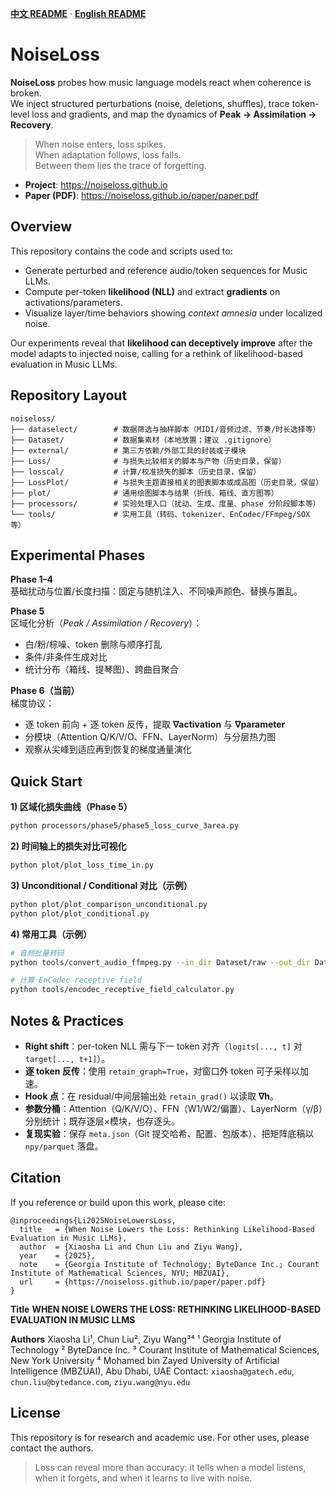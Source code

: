 **[中文 README](README.md)** · **[English README](README.eng.md)**
# NoiseLoss

**NoiseLoss** probes how music language models react when coherence is broken.  
We inject structured perturbations (noise, deletions, shuffles), trace token-level loss and gradients, and map the dynamics of **Peak → Assimilation → Recovery**.

> When noise enters, loss spikes.  
> When adaptation follows, loss falls.  
> Between them lies the trace of forgetting.

- **Project**: https://noiseloss.github.io  
- **Paper (PDF)**: https://noiseloss.github.io/paper/paper.pdf

## Overview

This repository contains the code and scripts used to:
- Generate perturbed and reference audio/token sequences for Music LLMs.
- Compute per-token **likelihood (NLL)** and extract **gradients** on activations/parameters.
- Visualize layer/time behaviors showing *context amnesia* under localized noise.

Our experiments reveal that **likelihood can deceptively improve** after the model adapts to injected noise, calling for a rethink of likelihood-based evaluation in Music LLMs.

## Repository Layout

```
noiseloss/
├── dataselect/        # 数据筛选与抽样脚本（MIDI/音频过滤、节奏/时长选择等）
├── Dataset/           # 数据集素材（本地放置；建议 .gitignore）
├── external/          # 第三方依赖/外部工具的封装或子模块
├── Loss/              # 与损失比较相关的脚本与产物（历史目录，保留）
├── losscal/           # 计算/校准损失的脚本（历史目录，保留）
├── LossPlot/          # 与损失主题直接相关的图表脚本或成品图（历史目录，保留）
├── plot/              # 通用绘图脚本与结果（折线、箱线、直方图等）
├── processors/        # 实验处理入口（扰动、生成、度量、phase 分阶段脚本等）
└── tools/             # 实用工具（转码、tokenizer、EnCodec/FFmpeg/SOX 等）
```

## Experimental Phases

**Phase 1–4**  
基础扰动与位置/长度扫描：固定与随机注入、不同噪声颜色、替换与置乱。

**Phase 5**  
区域化分析（*Peak / Assimilation / Recovery*）：  
- 白/粉/棕噪、token 删除与顺序打乱  
- 条件/非条件生成对比  
- 统计分布（箱线、提琴图）、跨曲目聚合

**Phase 6（当前）**  
梯度协议：  
- 逐 token 前向 + 逐 token 反传，提取 **∇activation** 与 **∇parameter**  
- 分模块（Attention Q/K/V/O、FFN、LayerNorm）与分层热力图  
- 观察从尖峰到适应再到恢复的梯度通量演化

## Quick Start


**1) 区域化损失曲线（Phase 5）**
```bash
python processors/phase5/phase5_loss_curve_3area.py
````

**2) 时间轴上的损失对比可视化**

```bash
python plot/plot_loss_time_in.py
```

**3) Unconditional / Conditional 对比（示例）**

```bash
python plot/plot_comparison_unconditional.py
python plot/plot_conditional.py
```

**4) 常用工具（示例）**

```bash
# 音频批量转码
python tools/convert_audio_ffmpeg.py --in_dir Dataset/raw --out_dir Dataset/wav --sr 32000

# 计算 EnCodec receptive field
python tools/encodec_receptive_field_calculator.py
```

## Notes & Practices

* **Right shift**：per-token NLL 需与下一 token 对齐（`logits[..., t]` 对 `target[..., t+1]`）。
* **逐 token 反传**：使用 `retain_graph=True`，对窗口外 token 可子采样以加速。
* **Hook 点**：在 residual/中间层输出处 `retain_grad()` 以读取 **∇h**。
* **参数分桶**：Attention（Q/K/V/O）、FFN（W1/W2/偏置）、LayerNorm（γ/β）分别统计；既存逐层×模块，也存逐头。
* **复现实验**：保存 `meta.json`（Git 提交哈希、配置、包版本）、把矩阵底稿以 `npy/parquet` 落盘。


## Citation

If you reference or build upon this work, please cite:

```
@inproceedings{Li2025NoiseLowersLoss,
  title   = {When Noise Lowers the Loss: Rethinking Likelihood-Based Evaluation in Music LLMs},
  author  = {Xiaosha Li and Chun Liu and Ziyu Wang},
  year    = {2025},
  note    = {Georgia Institute of Technology; ByteDance Inc.; Courant Institute of Mathematical Sciences, NYU; MBZUAI},
  url     = {https://noiseloss.github.io/paper/paper.pdf}
}
```

**Title**
**WHEN NOISE LOWERS THE LOSS: RETHINKING LIKELIHOOD-BASED EVALUATION IN MUSIC LLMS**

**Authors**
Xiaosha Li¹, Chun Liu², Ziyu Wang³⁴
¹ Georgia Institute of Technology
² ByteDance Inc.
³ Courant Institute of Mathematical Sciences, New York University
⁴ Mohamed bin Zayed University of Artificial Intelligence (MBZUAI), Abu Dhabi, UAE
Contact: `xiaosha@gatech.edu`, `chun.liu@bytedance.com`, `ziyu.wang@nyu.edu`


## License

This repository is for research and academic use.
For other uses, please contact the authors.

> Loss can reveal more than accuracy:
> it tells when a model listens, when it forgets, and when it learns to live with noise.

